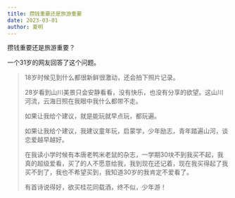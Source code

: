 ```yaml
---
title: 攒钱重要还是旅游重要
date: 2023-03-01
author: 夏明
---
```


攒钱重要还是旅游重要？

一个31岁的网友回答了这个问题。

>
>18岁时候见到什么都很新鲜很激动，还会拍下照片记录。
>
>28岁看到山川美景只会安静看看，没有快乐，也没有分享的欲望。这山川河流，云海日照在我眼中我什么都带不走。
>
>如果让我给个建议，就是能玩就早点玩，都玩遍。
>
>如果让我给个建议，我建议童年玩，启蒙学，少年励志，青年踏遍山河，谈恋爱越早越好。
>
>在我读小学时候有本唐老鸭米老鼠的杂志，一学期30块不到我买不起，我真的超级爱看，买了的人不愿意给我，我到现在还记着，现在我买得起了我买不到了，我也不希望买到，我知道30岁的我肯定不爱看了。
>
>有首诗说得好，欲买桂花同载酒，终不似，少年游！
